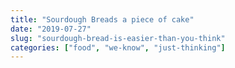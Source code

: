 ```yaml
---
title: "Sourdough Breads a piece of cake"
date: "2019-07-27"
slug: "sourdough-bread-is-easier-than-you-think"
categories: ["food", "we-know", "just-thinking"]
---
```



